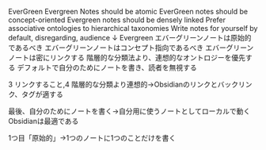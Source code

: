 EverGreen
	Evergreen Notes should be atomic
	EverGreen notes should be concept-oriented
	Evergreen notes should be densely linked
	Prefer associative ontologies to hierarchical taxonomies
	Write notes for yourself by default, disregarding, audience
↓
Evergreen
	エバーグリーンノートは原始的であるべき
	エバーグリーンノートはコンセプト指向であるべき
	エバーグリーンノートは密にリンクする
	階層的な分類法より、連想的なオントロジーを優先する
	デフォルトで自分のためにノートを書き、読者を無視する

3 リンクすること,4 階層的な分類より連想的→Obsidianのリンクとバックリンク、タグが適する

最後、自分のためにノートを書く→自分用に使うノートとしてローカルで動くObsidianは最適である

1つ目「原始的」→1つのノートに1つのことだけを書く